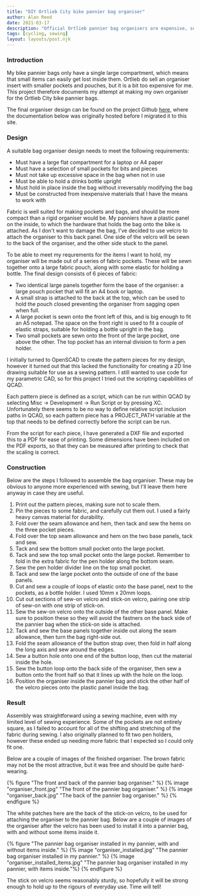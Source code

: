 ```yaml
---
title: "DIY Ortlieb City bike pannier bag organiser"
author: Alan Reed
date: 2021-03-17
description: "Official Ortlieb pannier bag organisers are expensive, so here I document my attempt to construct a homemade substitute. The finished product consists of a series of pouches sewn togther using heavy fabric, and is held inside the pannier using velcro."
tags: [cycling, sewing]
layout: layouts/post.njk
---
```


### Introduction

My bike pannier bags only have a single large compartment, which means that small items can easily get lost inside them. Ortlieb do sell an organiser insert with smaller pockets and pouches, but it is a bit too expensive for me. This project therefore documents my attempt at making my own organiser for the Ortlieb City bike pannier bags.

The final organiser design can be found on the project Github [here](https://github.com/alanpreed/OrtliebPannierOrganiser), where the documentation below was originally hosted before I migrated it to this site.

### Design

A suitable bag organiser design needs to meet the following requirements:

- Must have a large flat compartment for a laptop or A4 paper
- Must have a selection of small pockets for bits and pieces
- Must not take up excessive space in the bag when not in use
- Must be able to hold a drinks bottle upright
- Must hold in place inside the bag without irreversably modifying the bag
- Must be constructed from inexpensive materials that I have the means to work with

Fabric is well suited for making pockets and bags, and should be more compact than a rigid organiser would be. My panniers have a plastic panel on the inside, to which the hardware that holds the bag onto the bike is attached. As I don't want to damage the bag, I've decided to use velcro to attach the organiser to this back panel. One side of the velcro will be sewn to the back of the organiser, and the other side stuck to the panel.

To be able to meet my requrements for the items I want to hold, my organiser will be made out of a series of fabric pockets. These will be sewn together onto a large fabric pouch, along with some elastic for holding a bottle. The final design consists of 6 pieces of fabric:

- Two identical large panels together form the base of the organiser: a large pouch pocket that will fit an A4 book or laptop.
- A small strap is attached to the back at the top, which can be used to hold the pouch closed preventing the organiser from sagging open when full.
- A large pocket is sewn onto the front left of this, and is big enough to fit an A5 notepad. The space on the front right is used to fit a couple of elastic straps, suitable for holding a bottle upright in the bag.
- Two small pockets are sewn onto the front of the large pocket, one above the other. The top pocket has an internal division to form a pen holder.

I initially turned to OpenSCAD to create the pattern pieces for my design, however it turned out that this lacked the functionality for creating a 2D line drawing suitable for use as a sewing pattern. I still wanted to use code for my parametric CAD, so for this project I tried out the scripting capabilities of QCAD.

Each pattern piece is defined as a script, which can be run within QCAD by selecting Misc -> Development -> Run Script or by pressing XC. Unfortunately there seems to be no way to define relative script inclusion paths in QCAD, so each pattern piece has a PROJECT_PATH variable at the top that needs to be defined correctly before the script can be run.

From the script for each piece, I have generated a DXF file and exported this to a PDF for ease of printing. Some dimensions have been included on the PDF exports, so that they can be measured after printing to check that the scaling is correct.

### Construction

Below are the steps I followed to assemble the bag organiser. These may be obvious to anyone more experienced with sewing, but I'll leave them here anyway in case they are useful.

1.  Print out the pattern pieces, making sure not to scale them.
2.  Pin the pieces to some fabric, and carefully cut them out. I used a fairly heavy canvas material for durability.
3.  Fold over the seam allowance and hem, then tack and sew the hems on the three pocket pieces.
4.  Fold over the top seam allowance and hem on the two base panels, tack and sew.
5.  Tack and sew the bottom small pocket onto the large pocket.
6.  Tack and sew the top small pocket onto the large pocket. Remember to fold in the extra fabric for the pen holder along the bottom seam.
7.  Sew the pen holder divider line on the top small pocket.
8.  Tack and sew the large pocket onto the outside of one of the base panels.
9.  Cut and sew a couple of loops of elastic onto the base panel, next to the pockets, as a bottle holder. I used 10mm x 20mm loops.
10. Cut out sections of sew-on velcro and stick-on velcro, pairing one strip of sew-on with one strip of stick-on.
11. Sew the sew-on velcro onto the outside of the other base panel. Make sure to position these so they will avoid the fastners on the back side of the pannier bag when the stick-on side is attached.
12. Tack and sew the base panels together inside out along the seam allowance, then turn the bag right-side out.
13. Fold the seam allowance of the button strap over, then fold in half along the long axis and sew around the edges.
14. Sew a button hole onto one end of the button loop, then cut the material inside the hole.
15. Sew the button loop onto the back side of the organiser, then sew a button onto the front half so that it lines up with the hole on the loop.
16. Position the organiser inside the pannier bag and stick the other half of the velcro pieces onto the plastic panel inside the bag.

### Result

Assembly was straightforward using a sewing machine, even with my limited level of sewing experience. Some of the pockets are not entirely square, as I failed to account for all of the shifting and stretching of the fabric during sewing. I also originally planned to fit two pen holders, however these ended up needing more fabric that I expected so I could only fit one.

Below are a couple of images of the finished organiser. The brown fabric may not be the most attractive, but it was free and should be quite hard-wearing.

{% figure "The front and back of the pannier bag organiser." %}
{% image "organiser_front.jpg" "The front of the pannier bag organiser." %}
{% image "organiser_back.jpg" "The back of the pannier bag organiser." %}
{% endfigure %}

The white patches here are the back of the stick-on velcro, to be used for attaching the organiser to the pannier bag. Below are a couple of images of the organiser after the velcro has been used to install it into a pannier bag, with and without some items inside it.

{% figure "The pannier bag organiser installed in my pannier, with and without items inside." %}
{% image "organiser_installed.jpg" "The pannier bag organiser installed in my pannier." %}
{% image "organiser_installed_items.jpg" "The pannier bag organiser installed in my pannier, with items inside."%}
{% endfigure %}

The stick on velcro seems reasonably sturdy, so hopefully it will be strong enough to hold up to the rigours of everyday use. Time will tell!
